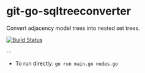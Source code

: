 # git-go-sqltreeconverter
Convert adjacency model trees into nested set trees.

[![Build Status](https://travis-ci.org/jadekler/git-go-sqltreeconverter.svg)](https://travis-ci.org/jadekler/git-go-sqltreeconverter)

--

- To run directly: `go run main.go nodes.go`